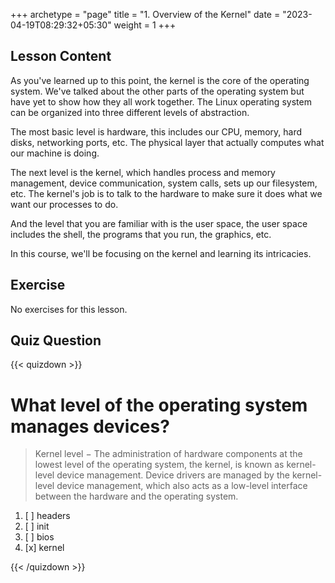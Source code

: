 +++
archetype = "page"
title = "1. Overview of the Kernel"
date = "2023-04-19T08:29:32+05:30"
weight = 1
+++

## Lesson Content

As you've learned up to this point, the kernel is the core of the operating system. We've talked about the other parts of the operating system but have yet to show how they all work together. The Linux operating system can be organized into three different levels of abstraction.

The most basic level is hardware, this includes our CPU, memory, hard disks, networking ports, etc. The physical layer that actually computes what our machine is doing.

The next level is the kernel, which handles process and memory management, device communication, system calls, sets up our filesystem, etc. The kernel's job is to talk to the hardware to make sure it does what we want our processes to do. 

And the level that you are familiar with is the user space, the user space includes the shell, the programs that you run, the graphics, etc.

In this course, we'll be focusing on the kernel and learning its intricacies.

## Exercise

No exercises for this lesson.

## Quiz Question

{{< quizdown >}}

# What level of the operating system manages devices?

> Kernel level − The administration of hardware components at the lowest level of the operating system, the kernel, is known as kernel-level device management. Device drivers are managed by the kernel-level device management, which also acts as a low-level interface between the hardware and the operating system.

1. [ ] headers
2. [ ] init
3. [ ] bios
4. [x] kernel

{{< /quizdown >}}
